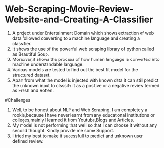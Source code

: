 # Web-Scraping-Movie-Review-Website-and-Creating-A-Classifier
1. A project under Entertainment Domain which shows extraction of web data followed converting to a machine language and creating a classifier.
2. It shows the use of the powerful web scraping library of python called as Beautiful Soup.
3. Moreover,it shows the process of how human language is converted into machine understandable language.
4. Various models are tested to find out the best fit model for the structured dataset.
5. Apart from what the model is injected with known data it can still predict the unknown input to clsssify it as a positive or a negative review termed as Fresh and Rotten.

#Challenges
1. Well, to be honest about NLP and Web Scraping, I am completely a rookie,because I have never learnt from any educational institutions or colleges,mainly I learned it from Youtube,Blogs and Articles.
2. My model is not performing that well so that I can choose it without any second thought. Kindly provide me some Support.
3. I tried my best to make it sucessfull to predict and unknown user defined review.

